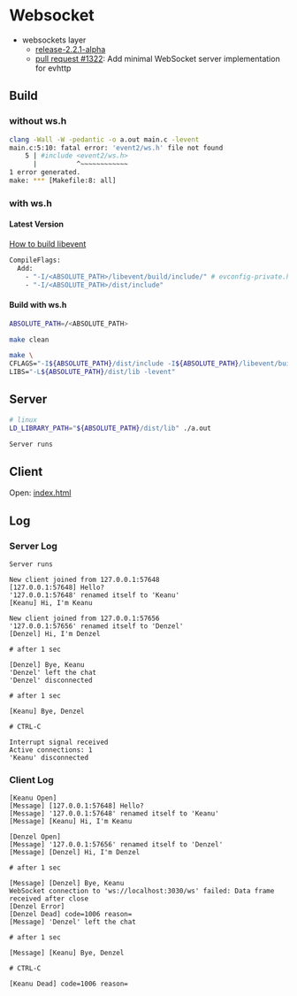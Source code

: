 # Websocket

- websockets layer
  - [release-2.2.1-alpha](https://github.com/libevent/libevent/releases/tag/release-2.2.1-alpha)
  - [pull request #1322](https://github.com/libevent/libevent/pull/1322): Add minimal WebSocket server implementation for evhttp

## Build

### without ws.h

```bash
clang -Wall -W -pedantic -o a.out main.c -levent
main.c:5:10: fatal error: 'event2/ws.h' file not found
    5 | #include <event2/ws.h>
      |          ^~~~~~~~~~~~~
1 error generated.
make: *** [Makefile:8: all]
```

### with ws.h

#### Latest Version

[How to build libevent](/libevent/README.md)

```bash
CompileFlags:
  Add:
    - "-I/<ABSOLUTE_PATH>/libevent/build/include/" # evconfig-private.h
    - "-I/<ABSOLUTE_PATH>/dist/include"
```

#### Build with ws.h

```bash
ABSOLUTE_PATH=/<ABSOLUTE_PATH>

make clean

make \
CFLAGS="-I${ABSOLUTE_PATH}/dist/include -I${ABSOLUTE_PATH}/libevent/build/include/" \
LIBS="-L${ABSOLUTE_PATH}/dist/lib -levent"
```

## Server

```bash
# linux
LD_LIBRARY_PATH="${ABSOLUTE_PATH}/dist/lib" ./a.out

Server runs
```

## Client

Open: [index.html](index.html)

## Log

### Server Log

```log
Server runs

New client joined from 127.0.0.1:57648
[127.0.0.1:57648] Hello?
'127.0.0.1:57648' renamed itself to 'Keanu'
[Keanu] Hi, I'm Keanu

New client joined from 127.0.0.1:57656
'127.0.0.1:57656' renamed itself to 'Denzel'
[Denzel] Hi, I'm Denzel

# after 1 sec

[Denzel] Bye, Keanu
'Denzel' left the chat
'Denzel' disconnected

# after 1 sec

[Keanu] Bye, Denzel

# CTRL-C

Interrupt signal received
Active connections: 1
'Keanu' disconnected
```

### Client Log

```log
[Keanu Open]
[Message] [127.0.0.1:57648] Hello?
[Message] '127.0.0.1:57648' renamed itself to 'Keanu'
[Message] [Keanu] Hi, I'm Keanu

[Denzel Open]
[Message] '127.0.0.1:57656' renamed itself to 'Denzel'
[Message] [Denzel] Hi, I'm Denzel

# after 1 sec

[Message] [Denzel] Bye, Keanu
WebSocket connection to 'ws://localhost:3030/ws' failed: Data frame received after close
[Denzel Error]
[Denzel Dead] code=1006 reason=
[Message] 'Denzel' left the chat

# after 1 sec

[Message] [Keanu] Bye, Denzel

# CTRL-C

[Keanu Dead] code=1006 reason=
```

